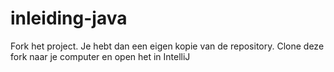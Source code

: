 # inleiding-java

Fork het project. Je hebt dan een eigen kopie van de repository. Clone deze fork naar je computer en open het in IntelliJ
